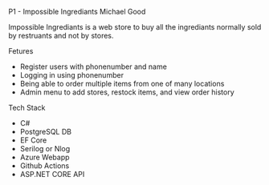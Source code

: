 P1 - Impossible Ingrediants
Michael Good

Impossible Ingrediants is a web store to buy all the ingrediants normally sold by restruants and not by stores.

Fetures
- Register users with phonenumber and name
- Logging in using phonenumber
- Being able to order multiple items from one of many locations
- Admin menu to add stores, restock items, and view order history

Tech Stack
- C#
- PostgreSQL DB
- EF Core
- Serilog or Nlog
- Azure Webapp
- Github Actions
- ASP.NET CORE API
